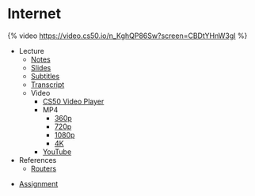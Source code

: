 # Internet

{% video https://video.cs50.io/n_KghQP86Sw?screen=CBDtYHnW3gI %}

- Lecture
    * [Notes](../../notes/internet/)
    * [Slides](https://cdn.cs50.net/cscie1a/2017/fall/lectures/internet/internet.pdf)
    * [Subtitles](https://cdn.cs50.net/cscie1a/2017/fall/lectures/internet/lang/en/internet.srt)
    * [Transcript](https://cdn.cs50.net/cscie1a/2017/fall/lectures/internet/lang/en/internet.txt)
    + Video
        * [CS50 Video Player](https://video.cs50.io/n_KghQP86Sw?screen=CBDtYHnW3gI)
        + MP4
            * [360p](https://cdn.cs50.net/cscie1a/2017/fall/lectures/internet/internet-360p.mp4.download)
            * [720p](https://cdn.cs50.net/cscie1a/2017/fall/lectures/internet/internet-720p.mp4.download)
            * [1080p](https://cdn.cs50.net/cscie1a/2017/fall/lectures/internet/internet-1080p.mp4.download)
            * [4K](https://cdn.cs50.net/cscie1a/2017/fall/lectures/internet/internet-4k.mp4.download)
        * [YouTube](https://youtu.be/n_KghQP86Sw)
- References
    * [Routers](../../references/routers.pdf)
* [Assignment](../../assignments/internet/)
